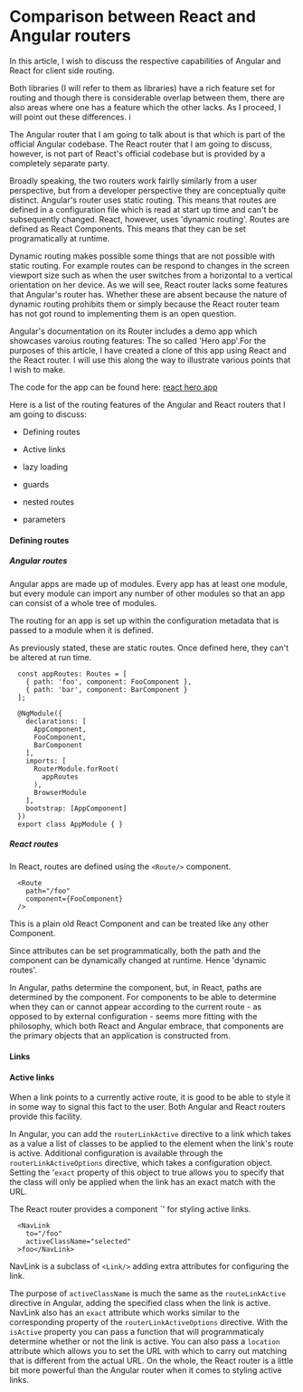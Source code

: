 # Comparison between React and Angular routers
In this article, I wish to discuss the respective capabilities of Angular and React for client side routing.

Both libraries (I will refer to them as libraries) have a rich feature set for routing and though there is considerable overlap between them, there are also areas where one has a feature which the other lacks. As I proceed, I will point out these differences.
i

The Angular router that I am going to talk about is that which is part of the official Angular codebase. The React router that I am going to discuss, however, is not part of React's official codebase but is provided by a completely separate party.

Broadly speaking, the two routers work fairlly similarly from a user perspective, but from a developer perspective they are conceptually quite distinct. Angular's router uses static routing. This means that routes are defined in a configuration file which is read at start up time and can't be subsequently changed. React, however, uses 'dynamic routing'. Routes are defined as React Components. This means that they can be set programatically at runtime.

Dynamic routing makes possible some things that are not possible with static routing. For example routes can be respond to changes in the screen viewport size such as when the user switches from a horizontal to a vertical orientation on her device. As we will see, React router lacks some features that Angular's router has. Whether these are absent because the nature of dynamic routing prohibits them or simply because the React router team has not got round to implementing them is an open question.


Angular's documentation on its Router includes a demo app which showcases varoius routing features: The so called 'Hero app'.For the purposes of this article, I have created a clone of this app using React and the React router. I will use this along the way to illustrate various points that I wish to make.


The code for the app can be found here: [react hero app](link)

Here is a list of the routing features of the Angular and React routers that I am going to discuss:
* Defining routes
* Active links

* lazy loading
* guards
* nested routes
* parameters


#### Defining routes 
##### Angular routes
Angular apps are made up of modules. Every app has at least one module, but every module can import any number of other modules so that an app can consist of a whole tree of modules.

The routing for an app is set up within the configuration metadata that is passed to a module when it is defined.

As previously stated, these are static routes. Once defined here, they can't be altered at run time.


```
  const appRoutes: Routes = [
    { path: 'foo', component: FooComponent },
    { path: 'bar', component: BarComponent }
  ];

  @NgModule({
    declarations: [
      AppComponent,
      FooComponent,
      BarComponent
    ],
    imports: [
      RouterModule.forRoot(
        appRoutes
      ),
      BrowserModule
    ],
    bootstrap: [AppComponent]
  })
  export class AppModule { }

```
##### React routes
In React, routes are defined using the `<Route/>` component.

```
  <Route
    path="/foo"
    component={FooComponent}
  />
```
This is a plain old React Component and can be treated like any other Component.

Since attributes can be set programmatically, both the path and the component can be dynamically changed at runtime. Hence 'dynamic routes'.

In Angular, paths determine the component, but, in React, paths are determined by the component.
For components to be able to determine when they can or cannot appear according to the current route  - as opposed to by external configuration - seems more fitting with the philosophy, which both React and Angular embrace, that components are the primary objects that an application is constructed from.

#### Links

#### Active links
When a link points to a currently active route, it is good to be able to style it in some way to signal this fact to the user. Both Angular and React routers provide this facility.

In Angular, you can add the `routerLinkActive` directive to a link which takes as a value a list of classes to be applied to the element when the link's route is active.
Additional configuration is available through the `routerLinkActiveOptions` directive, which takes a configuration object. Setting the '`exact` property of this object to true allows you to specify that the class will only be applied when the link has an exact match with the URL.

The React router provides a component `<Navlink/>' for styling active links.

```
  <NavLink
    to="/foo"
    activeClassName="selected"
  >foo</NavLink>

```
NavLink is a subclass of `<Link/>` adding extra attributes for configuring the link.

The purpose of `activeClassName` is much the same as the `routeLinkActive` directive in Angular, adding the specified class when the link is active.
NavLink also has an `exact` attribute which works similar to the corresponding property of the `routerLinkActiveOptions` directive.
With the `isActive` property you can pass a function that will programmaticaly determine whether or not the link is active.
You can also pass a `location` attribute which allows you to set  the URL with which to carry out matching that is different from the actual URL.
On the whole, the React router is a little bit more powerful than the Angular router when it comes to styling active links.
